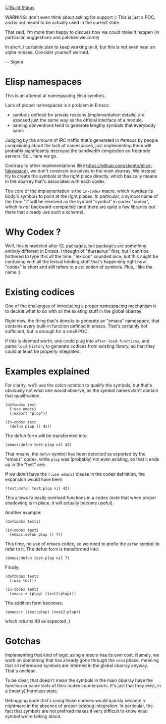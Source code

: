 [![Build Status](https://travis-ci.org/sigma/codex.png?branch=master)](https://travis-ci.org/sigma/codex)

WARNING: don't even think about asking for support :)
This is just a POC, and is not meant to be actually used in the current state.

That said, I'm more than happy to discuss how we could make it happen (in
particular, suggestions and patches welcome)

In short, I certainly plan to keep working on it, but this is not even near an
alpha release. Consider yourself warned.

 -- Sigma


Elisp namespaces
================

This is an attempt at namespacing Elisp symbols.

Lack of proper namespaces is a problem in Emacs:

* symbols defined for private reasons (implementation details) are exposed just
  the same way as the official interface of a module.
* naming conventions tend to generate lengthy symbols that everybody hates

Judging by the amount of IRC traffic that's generated in #emacs by people
complaining about the lack of namespaces, just implementing them will probably
significantly decrease the bandwidth congestion on freenode servers. So... here
we go.

Contrary to other implementations (like
https://github.com/skeeto/elisp-fakespace), we don't constrain ourselves to the
main obarray. We instead try to create the symbols at the right place directly,
which basically means in the obarray that's associated with each codex.

The core of the implementation is the `in-codex` macro, which rewrites its
body's symbols to point at the right places.  In particular, a symbol name of
the form "<codex>:<symbol>" will be resolved as the symbol "symbol" in codex
"codex", which is *not* backward-compatible (and there are quite a few
libraries out there that already use such a scheme).

Why Codex ?
===========

Well, this is modeled after CL packages, but packages are something entirely
different in Emacs. I thought of "thesaurus" first, but I can't be bothered to
type this all the time. "lexicon" sounded nice, but this might be confusing
with all the lexical binding stuff that's happening right now.  "codex" is
short and still refers to a collection of symbols. Plus, I like the name :)

Existing codices
================

One of the challenges of introducing a proper namespacing mechanism is to
decide what to do with all the existing stuff in the global obarray.

Right now, the thing that's done is to generate an "emacs" namespace, that
contains every built-in function defined in emacs. That's certainly not
sufficient, but is enough for a small POC.

If this is deemed worth, one could plug into `after-load-functions`, and parse
`load-history` to generate codices from existing library, so that they could
at least be properly integrated.

Examples explained
==================

For clarity, we'll use the colon notation to qualify the symbols, but that's
obviously not what one would observe, as the symbol names don't contain
that qualification.

    (defcodex test
      (:use emacs)
      (:export "plop"))
    
    (in-codex test
      (defun plop () 42))

The defun form will be transformed into:

    (emacs:defun test:plop nil 42)

That means, the `defun` symbol has been detected as exported by the "emacs"
codex, while `plop` was (probably) not even existing, so that it ends up in
the "test" one.

If we didn't have the `(:use emacs)` clause in the codex definition, the
expansion would have been

    (test:defun test:plop nil 42)

This allows to easily overload functions in a codex (note that when proper
shadowing is in place, it will actually become useful).

Another example:

    (defcodex test2)
    
    (in-codex test2
      (emacs:defun plop () 7))

This time, no use of emacs codex, so we need to prefix the `defun` symbol to
refer to it. The defun form is transformed into:

    (emacs:defun test:plop nil 7)

Finally:

    (defcodex test3
      (:use test))
    
    (in-codex test3
      (emacs:+ (plop) (test2:plop)))

The addition form becomes:

    (emacs:+ (test:plop) (test2:plop))

which returns 49 as expected ;)

Gotchas
=======

Implementing that kind of logic using a macro has its own cost. Namely, we work
on something that has already gone through the `read` phase, meaning that all
referenced symbols are interned in the global obarray anyway. That's unclean.

To be clear, that doesn't mean the symbols in the main obarray have the
function or value slots of their codex counterparts. It's just that
they exist, in a (mostly) harmless state.

Debugging code that's using those codices would quickly become a nightmare in
the absence of proper edebug integration. In particular, the fact that symbols
are not prefixed makes it very difficult to know what symbol we're
talking about.
